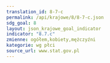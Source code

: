```yaml
---
translation_id: 8-7-c
permalink: /api/krajowe/8/8-7-c.json
sdg_goal: 8
layout: json_krajowe_goal_indicator
indicator: "8.7.c"
zmienne: ogółem,kobiety,mężczyźni
kategorie: wg płci
source_url: www.stat.gov.pl
---
```

